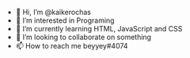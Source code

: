 - 👋 Hi, I’m @kaikerochas
- 👀 I’m interested in Programing
- 🌱 I’m currently learning HTML, JavaScript and CSS
- 💞️ I’m looking to collaborate on something
- 📫 How to reach me beyyey#4074

<!---
kaikerochas/kaikerochas is a ✨ special ✨ repository because its `README.md` (this file) appears on your GitHub profile.
You can click the Preview link to take a look at your changes.
--->
